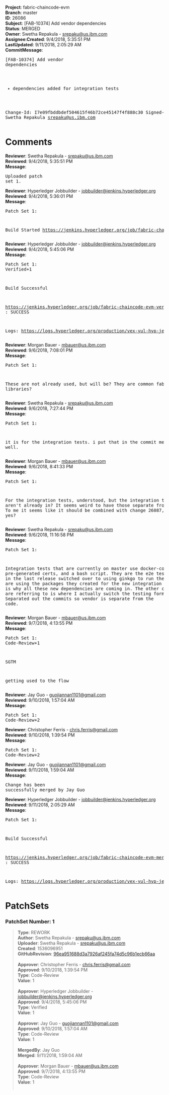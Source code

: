 <strong>Project</strong>: fabric-chaincode-evm</br><strong>Branch</strong>: master<br><strong>ID</strong>: 26086<br><strong>Subject</strong>: [FAB-10374] Add vendor dependencies<br><strong>Status</strong>: MERGED<br><strong>Owner</strong>: Swetha Repakula - srepaku@us.ibm.com<br><strong>Assignee</strong>:<strong>Created</strong>: 9/4/2018, 5:35:51 PM<br><strong>LastUpdated</strong>: 9/11/2018, 2:05:29 AM<br><strong>CommitMessage</strong>:<br><pre>[FAB-10374] Add vendor dependencies

 - dependencies added for integration tests

Change-Id: I7e09fbddbdef504615f46b72ce45147f4f888c30
Signed-off-by: Swetha Repakula <srepaku@us.ibm.com>
</pre><h1>Comments</h1><strong>Reviewer</strong>: Swetha Repakula - srepaku@us.ibm.com<br><strong>Reviewed</strong>: 9/4/2018, 5:35:51 PM<br><strong>Message</strong>: <pre>Uploaded patch set 1.</pre><strong>Reviewer</strong>: Hyperledger Jobbuilder - jobbuilder@jenkins.hyperledger.org<br><strong>Reviewed</strong>: 9/4/2018, 5:36:01 PM<br><strong>Message</strong>: <pre>Patch Set 1:

Build Started https://jenkins.hyperledger.org/job/fabric-chaincode-evm-verify-master-x86_64/45/</pre><strong>Reviewer</strong>: Hyperledger Jobbuilder - jobbuilder@jenkins.hyperledger.org<br><strong>Reviewed</strong>: 9/4/2018, 5:45:06 PM<br><strong>Message</strong>: <pre>Patch Set 1: Verified+1

Build Successful 

https://jenkins.hyperledger.org/job/fabric-chaincode-evm-verify-master-x86_64/45/ : SUCCESS

Logs: https://logs.hyperledger.org/production/vex-yul-hyp-jenkins-3/fabric-chaincode-evm-verify-master-x86_64/45</pre><strong>Reviewer</strong>: Morgan Bauer - mbauer@us.ibm.com<br><strong>Reviewed</strong>: 9/6/2018, 7:08:01 PM<br><strong>Message</strong>: <pre>Patch Set 1:

These are not already used, but will be?
They are common fabric libraries?</pre><strong>Reviewer</strong>: Swetha Repakula - srepaku@us.ibm.com<br><strong>Reviewed</strong>: 9/6/2018, 7:27:44 PM<br><strong>Message</strong>: <pre>Patch Set 1:

it is for the integration tests. i put that in the commit message as well.</pre><strong>Reviewer</strong>: Morgan Bauer - mbauer@us.ibm.com<br><strong>Reviewed</strong>: 9/6/2018, 8:41:33 PM<br><strong>Message</strong>: <pre>Patch Set 1:

For the integration tests, understood, but the integration tests aren't already in? It seems weird to have those separate from the tests.
To me it seems like it should be combined with change 26087, yes?</pre><strong>Reviewer</strong>: Swetha Repakula - srepaku@us.ibm.com<br><strong>Reviewed</strong>: 9/6/2018, 11:16:58 PM<br><strong>Message</strong>: <pre>Patch Set 1:

Integration tests that are currently on master use docker-compose, pre-generated certs, and a bash script. They are the e2e tests. Fabric in the last release switched over to using ginkgo to run their tests. We are using the packages they created for the new integration tests which is why all these new dependencies are coming in. The other change you are referring to is where I actually switch the testing format. Separated out the commits so vendor is separate from the code.</pre><strong>Reviewer</strong>: Morgan Bauer - mbauer@us.ibm.com<br><strong>Reviewed</strong>: 9/7/2018, 4:13:55 PM<br><strong>Message</strong>: <pre>Patch Set 1: Code-Review+1

SGTM

getting used to the flow</pre><strong>Reviewer</strong>: Jay Guo - guojiannan1101@gmail.com<br><strong>Reviewed</strong>: 9/10/2018, 1:57:04 AM<br><strong>Message</strong>: <pre>Patch Set 1: Code-Review+2</pre><strong>Reviewer</strong>: Christopher Ferris - chris.ferris@gmail.com<br><strong>Reviewed</strong>: 9/10/2018, 1:39:54 PM<br><strong>Message</strong>: <pre>Patch Set 1: Code-Review+2</pre><strong>Reviewer</strong>: Jay Guo - guojiannan1101@gmail.com<br><strong>Reviewed</strong>: 9/11/2018, 1:59:04 AM<br><strong>Message</strong>: <pre>Change has been successfully merged by Jay Guo</pre><strong>Reviewer</strong>: Hyperledger Jobbuilder - jobbuilder@jenkins.hyperledger.org<br><strong>Reviewed</strong>: 9/11/2018, 2:05:29 AM<br><strong>Message</strong>: <pre>Patch Set 1:

Build Successful 

https://jenkins.hyperledger.org/job/fabric-chaincode-evm-merge-master-x86_64/7/ : SUCCESS

Logs: https://logs.hyperledger.org/production/vex-yul-hyp-jenkins-3/fabric-chaincode-evm-merge-master-x86_64/7</pre><h1>PatchSets</h1><h3>PatchSet Number: 1</h3><blockquote><strong>Type</strong>: REWORK<br><strong>Author</strong>: Swetha Repakula - srepaku@us.ibm.com<br><strong>Uploader</strong>: Swetha Repakula - srepaku@us.ibm.com<br><strong>Created</strong>: 1536096951<br><strong>GitHubRevision</strong>: [96ea951688d3a7926af245fa74d5c96b1ecb66aa](https://github.com/hyperledger/fabric-chaincode-evm/commit/96ea951688d3a7926af245fa74d5c96b1ecb66aa)<br><br><strong>Approver</strong>: Christopher Ferris - chris.ferris@gmail.com<br><strong>Approved</strong>: 9/10/2018, 1:39:54 PM<br><strong>Type</strong>: Code-Review<br><strong>Value</strong>: 1<br><br><strong>Approver</strong>: Hyperledger Jobbuilder - jobbuilder@jenkins.hyperledger.org<br><strong>Approved</strong>: 9/4/2018, 5:45:06 PM<br><strong>Type</strong>: Verified<br><strong>Value</strong>: 1<br><br><strong>Approver</strong>: Jay Guo - guojiannan1101@gmail.com<br><strong>Approved</strong>: 9/10/2018, 1:57:04 AM<br><strong>Type</strong>: Code-Review<br><strong>Value</strong>: 1<br><br><strong>MergedBy</strong>: Jay Guo<br><strong>Merged</strong>: 9/11/2018, 1:59:04 AM<br><br><strong>Approver</strong>: Morgan Bauer - mbauer@us.ibm.com<br><strong>Approved</strong>: 9/7/2018, 4:13:55 PM<br><strong>Type</strong>: Code-Review<br><strong>Value</strong>: 1<br><br></blockquote>